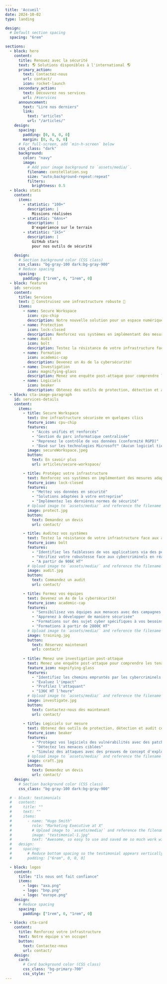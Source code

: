 ```yaml
---
title: 'Accueil'
date: 2024-10-02
type: landing

design:
  # Default section spacing
  spacing: "6rem"

sections:
  - block: hero
    content:
      title: Renouez avec la sécurité
      text: 🌎 Solutions disponibles à l'international 🌎
      primary_action:
        text: Contactez-nous
        url: contact/
        icon: rocket-launch
      secondary_action:
        text: Découvrez nos services
        url: /#services
      announcement:
        text: "Lire nos derniers"
        link:
          text: "articles"
          url: "/articles/"
    design:
      spacing:
        padding: [0, 0, 0, 0]
        margin: [0, 0, 0, 0]
      # For full-screen, add `min-h-screen` below
      css_class: "dark"
      background:
        color: "navy"
        image:
          # Add your image background to `assets/media/`.
          filename: constellation.svg
          size: "auto;background-repeat:repeat"
          filters:
            brightness: 0.5
  - block: stats
    content:
      items:
        - statistic: "100+"
          description: |
            Missions réalisées
        - statistic: "6Ans+"
          description: |
            D'expérience sur le terrain
        - statistic: "1k5+"
          description: |
            GitHub stars  
            pour nos outils de sécurité

    design:
      # Section background color (CSS class)
      css_class: "bg-gray-100 dark:bg-gray-900"
      # Reduce spacing
      spacing:
        padding: ["1rem", 0, "1rem", 0]
  - block: features
    id: services
    content:
      title: Services
      text: 🧱 Construisez une infrastructure robuste 🧱
      items:
        - name: Secure Workspace
          icon: cpu-chip
          description: Notre nouvelle solution pour un espace numérique d'entreprise sécurisé
        - name: Protection
          icon: lock-closed
          description: Renforcez vos systèmes en implémentant des mesures adaptées
        - name: Audit
          icon: bolt
          description: Testez la résistance de votre infrastructure face aux attaques!
        - name: Formation
          icon: academic-cap
          description: Devenez un As de la cybersécurité!
        - name: Investigation
          icon: magnifying-glass
          description: Menez une enquête post-attaque pour comprendre les tenants et les aboutissants
        - name: Logiciels
          icon: beaker
          description: Obtenez des outils de protection, détection et audit correspondants à vos besoins
  - block: cta-image-paragraph
    id: services-details
    content:
      items:
        - title: Secure Workspace
          text: Une infrastructure sécurisée en quelques clics
          feature_icon: cpu-chip
          features:
            - "Accès unifiés et renforcés"
            - "Gestion du parc informatique centralisée"
            - "Reprenez le contrôle de vos données (conformité RGPD)"
            - "Basé sur les technologies Microsoft™ (Aucun logiciel tiers à installer)"
          image: secureWorkspace.jpeg
          button:
            text: En savoir plus
            url: articles/secure-workspace/

        - title: Protégez votre infrastructure
          text: Renforcez vos systèmes en implémentant des mesures adaptées
          feature_icon: lock-closed
          features:
            - "Mettez vos données en sécurité"
            - "Solutions adaptées à votre entreprise"
            - "Implémentez les dernières normes de sécurité"
          # Upload image to `assets/media/` and reference the filename here
          image: protect.jpg
          button:
            text: Demandez un devis
            url: contact/

        - title: Auditez vos systèmes
          text: Testez la résistance de votre infrastructure face aux attaques!
          feature_icon: bolt
          features:
            - "Identifiez les faiblesses de vos applications via des pentests en utilisant des outils automatisés et/ou des attaques avancées en fonction de vos besoins"
            - "Vérifiez votre robustesse face aux cybercriminels en réalisant des simulations d'attaques (red team, menace interne...)"
            - "A partir de 906€ HT"
          # Upload image to `assets/media/` and reference the filename here
          image: audit.jpg
          button:
            text: Commandez un audit
            url: contact/

        - title: Formez vos équipes
          text: Devenez un As de la cybersécurité!
          feature_icon: academic-cap
          features:
            - "Sensibilisez vos équipes aux menaces avec des campagnes de phishing mail"
            - "Apprenez à développer de manière sécurisée"
            - "Formations sur des sujet cyber spécifiques à vos besoins"
            - "Formations à partir de 2800€ HT"
          # Upload image to `assets/media/` and reference the filename here
          image: training.jpg
          button:
            text: Réservez maintenant
            url: contact/
        
        - title: Menez une investigation post-attaque
          text: Menez une enquête post-attaque pour comprendre les tenants et les aboutissants
          feature_icon: magnifying-glass
          features:
            - "Identifiez les chemins empruntés par les cybercriminels et sécurisez-les"
            - "Évaluez l'impact"
            - "Profilez l'attaquant"
            - "136€ HT l'heure"
          # Upload image to `assets/media/` and reference the filename here
          image: investigate.jpg
          button:
            text: Contactez-nous dès maintenant
            url: contact/
          
        - title: Logiciels sur mesure
          text: Obtenez des outils de protection, détection et audit correspondants à vos besoins
          feature_icon: beaker
          features:
            - "Protégez vos logiciels des vulnérabilités avec des patchs personnalisés"
            - "Détectez les menaces ciblées"
            - "Simulez des attaques avec des preuves de concept d'exploits et de malware personnalisés"
          # Upload image to `assets/media/` and reference the filename here
          image: craft.jpg
          button:
            text: Demandez un devis
            url: contact/
    design:
      # Section background color (CSS class)
      css_class: "bg-gray-100 dark:bg-gray-900"

  # - block: testimonials
  #   content:
  #     title: ""
  #     text: ""
  #     items:
  #       - name: "Hugo Smith"
  #         role: "Marketing Executive at X"
  #         # Upload image to `assets/media/` and reference the filename here
  #         image: "testimonial-1.jpg"
  #         text: "Awesome, so easy to use and saved me so much work with the swappable pre-designed sections!"
  #   design:
  #     spacing:
  #       # Reduce bottom spacing so the testimonial appears vertically centered between sections
  #       padding: ["6rem", 0, 0, 0]

  - block: logos
    content:
      title: "Ils nous ont fait confiance"
      items:
        - logo: "axa.png"
        - logo: "bnp.png"
        - logo: "europe.png"
    design:
      # Reduce spacing
      spacing:
        padding: ["1rem", 0, "1rem", 0]

  - block: cta-card
    content:
      title: Renforcez votre infrastructure
      text: Notre équipe s'en occupe!
      button:
        text: Contactez-nous
        url: contact/
    design:
      card:
        # Card background color (CSS class)
        css_class: "bg-primary-700"
        css_style: ""
---
```

